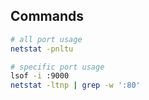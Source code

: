 ## Commands

``` bash
# all port usage
netstat -pnltu

# specific port usage
lsof -i :9000
netstat -ltnp | grep -w ':80'
```